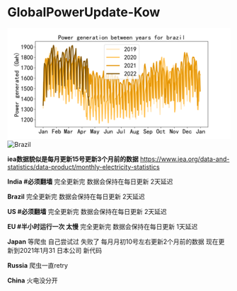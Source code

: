 # GlobalPowerUpdate-Kow

![](./image/brazil/brazil_line_chart.png)
![Brazil](./data/s_america/brazil)

**iea数据貌似是每月更新15号更新3个月前的数据**
https://www.iea.org/data-and-statistics/data-product/monthly-electricity-statistics

**India #必须翻墙**
完全更新完 数据会保持在每日更新 2天延迟

**Brazil**
完全更新完 数据会保持在每日更新 2天延迟

**US #必须翻墙**
完全更新完 数据会保持在每日更新 2天延迟

**EU #半小时运行一次 太慢**
完全更新完 数据会保持在每日更新 1天延迟

**Japan**
等爬虫 自己尝试过 失败了 每月月初10号左右更新2个月前的数据
现在更新到2021年1月31
日本公司 新代码

**Russia**
爬虫一直retry

**China**
火电没分开
